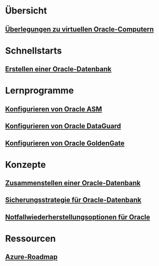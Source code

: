 # Übersicht

## [Überlegungen zu virtuellen Oracle-Computern](oracle-considerations.md)

# Schnellstarts

## [Erstellen einer Oracle-Datenbank](oracle-database-quick-create.md)

# Lernprogramme

## [Konfigurieren von Oracle ASM](configure-oracle-asm.md)

## [Konfigurieren von Oracle DataGuard](configure-oracle-dataguard.md)

## [Konfigurieren von Oracle GoldenGate](configure-oracle-golden-gate.md)

# Konzepte

## [Zusammenstellen einer Oracle-Datenbank](oracle-design.md)

## [Sicherungsstrategie für Oracle-Datenbank](oracle-backup-recovery.md)

## [Notfallwiederherstellungsoptionen für Oracle](oracle-disaster-recovery.md)

# Ressourcen

## [Azure-Roadmap](https://azure.microsoft.com/roadmap/)

